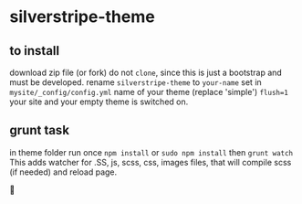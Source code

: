 # silverstripe-theme
## to install 
download zip file (or fork) 
do not `clone`, since this is just a bootstrap and must be developed.
rename `silverstripe-theme` to `your-name`
set in `mysite/_config/config.yml` name of your theme (replace 'simple')
`flush=1` your site and your empty theme is switched on.
## grunt task
in theme folder run once `npm install` or `sudo npm install` then `grunt watch`
This adds watcher for .SS, js, scss, css, images files, that will compile scss (if needed) and reload page.

:shit:


